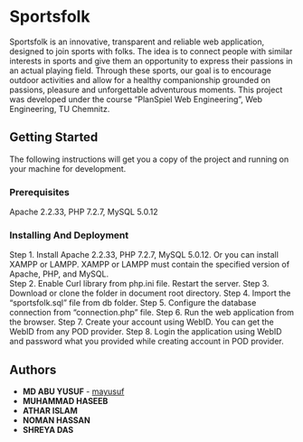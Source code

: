 # Sportsfolk

Sportsfolk is an innovative, transparent and reliable web application, designed to join sports with folks. The idea is to connect people with similar interests in sports and give them an opportunity to express their passions in an actual playing field. Through these sports, our goal is to encourage outdoor activities and allow for a healthy companionship grounded on passions, pleasure and unforgettable adventurous moments. This project was developed under the course “PlanSpiel Web Engineering”, Web Engineering, TU Chemnitz.

## Getting Started

The following instructions will get you a copy of the project and running on your machine for development.

### Prerequisites

Apache 2.2.33, PHP 7.2.7, MySQL 5.0.12

### Installing And Deployment

Step 1. Install Apache 2.2.33, PHP 7.2.7, MySQL 5.0.12. Or you can install XAMPP or LAMPP. XAMPP or LAMPP must contain the specified version of Apache, PHP, and MySQL.  
Step 2. Enable Curl library from php.ini file. Restart the server.
Step 3. Download or clone the folder in document root directory.
Step 4. Import the “sportsfolk.sql” file from db folder.
Step 5. Configure the database connection from “connection.php” file.
Step 6. Run the web application from the browser.
Step 7. Create your account using WebID. You can get the WebID from any POD provider.
Step 8. Login the application using WebID and password what you provided while creating account in POD provider.

## Authors

* **MD ABU YUSUF** - [mayusuf](https://github.com/mayusuf)
* **MUHAMMAD HASEEB**
* **ATHAR ISLAM**
* **NOMAN HASSAN**
* **SHREYA DAS**
